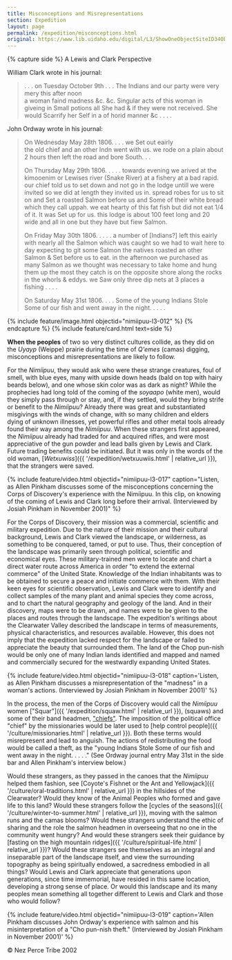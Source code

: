 ```yaml
---
title: Misconceptions and Misrepresentations
section: Expedition
layout: page
permalink: /expedition/misconceptions.html
original: https://www.lib.uidaho.edu/digital/L3/ShowOneObjectSiteID34ObjectID139.html
---
```


{% capture side %}
A Lewis and Clark Perspective

William Clark wrote in his journal:

> . . . on Tuesday October 9th . . . The Indians and our party were very mery this after noon <br>a woman faind madness &c. &c. Singular acts of this woman in giveing in Small potions all She had & if they were not received. She would Scarrify her Self in a of horid manner &c . . . .

John Ordway wrote in his journal:

> On Wednesday May 28th 1806. . . . we Set out eairly <br>the old chief and an other Indn went with us. we rode on a plain about 2 hours then left the road and bore South. . .
> 
> On Thursday May 29th 1806. . . . . towards evening we arived at the kimooenim or Lewises river (Snake River) at a fishery at a bad rapid. our chief told us to set down and not go in the lodge untill we were invited so we did at length they invited us in. spread robes for us to sit on and Set a roasted Salmon before us and Some of their white bread which they call uppah. we eat hearty of this fat fish but did not eat 1/4 of it. It was Set up for us. this lodge is about 100 feet long and 20 wide and all in one but they have but fiew Salmon.
>
> On Friday May 30th 1806. . . . . a number of [Indians?] left this eairly with nearly all the Salmon which was caught so we had to wait here to day expecting to git some Salmon the natives roasted an other Salmon & Set before us to eat. in the afternoon we purchased as many Salmon as we thought was necessary to take home and hung them up the most they catch is on the opposite shore along the rocks in the whorls & eddys. we Saw only three dip nets at 3 places a fishing . . . .
> 
> On Saturday May 31st 1806. . . . Some of the young Indians Stole Some of our fish and went away in the night. . . . . 

{% include feature/image.html objectid="nimiipuu-l3-012" %}
{% endcapture %}
{% include feature/card.html text=side %}

**When the peoples** of two so very distinct cultures collide, as they did on the _Uyayp_ (Weippe) prairie during the time of _Q'emes_ (camas) digging, misconceptions and misrepresentations are likely to follow.

For the _Nimíipuu_, they would ask who were these strange creatures, foul of smell, with blue eyes, many with upside down heads (bald on top with hairy beards below), and one whose skin color was as dark as night? While the prophecies had long told of the coming of the _soyaapo_ (white men), would they simply pass through or stay, and, if they settled, would they bring strife or benefit to the _Nimíipuu_? Already there was great and substantiated misgivings with the winds of change, with so many children and elders dying of unknown illnesses, yet powerful rifles and other metal tools already found their way among the _Nimíipuu_. When these strangers first appeared, the _Nimíipuu_ already had traded for and acquired rifles, and were most appreciative of the gun powder and lead balls given by Lewis and Clark. Future trading benefits could be initiated. But it was only in the words of the old woman, [_Wetxuwiss_]({{ '/expedition/wetxuuwiis.html' | relative_url }}), that the strangers were saved.

{% include feature/video.html objectid="nimiipuu-l3-017" caption="Listen, as Allen Pinkham discusses some of the misconceptions concerning the Corps of Discovery's experience with the Nimíipuu. In this clip, on knowing of the coming of Lewis and Clark long before their arrival. (Interviewed by Josiah Pinkham in November 2001)" %}

For the Corps of Discovery, their mission was a commercial, scientific and military expedition. Due to the nature of their mission and their cultural background, Lewis and Clark viewed the landscape, or wilderness, as something to be conquered, tamed, or put to use. Thus, their conception of the landscape was primarily seen through political, scientific and economical eyes. These military-trained men were to locate and chart a direct water route across America in order "to extend the external commerce" of the United State. Knowledge of the Indian inhabitants was to be obtained to secure a peace and initiate commerce with them. With their keen eyes for scientific observation, Lewis and Clark were to identify and collect samples of the many plant and animal species they come across, and to chart the natural geography and geology of the land. And in their discovery, maps were to be drawn, and names were to be given to the places and routes through the landscape. The expedition's writings about the Clearwater Valley described the landscape in terms of measurements, physical characteristics, and resources available. However, this does not imply that the expedition lacked respect for the landscape or failed to appreciate the beauty that surrounded them. The land of the Chop pun-nish would be only one of many Indian lands identified and mapped and named and commercially secured for the westwardly expanding United States.

{% include feature/video.html objectid="nimiipuu-l3-018" caption='Listen, as Allen Pinkham discusses a misrepresentation of the "madness" in a woman's actions. (Interviewed by Josiah Pinkham in November 2001)' %}

In the process, the men of the Corps of Discovery would call the _Nimíipuu_ women ["Squar"]({{ '/expedition/squaw.html' | relative_url }}), (squaws) and some of their band headmen, ["chiefs"](ShowOneObjectSiteID34ObjectID94.html). The imposition of the political office "chief" by the missionaries would be later used to [help control people]({{ '/culture/missionaries.html' | relative_url }}). Both these terms would misrepresent and lead to anguish. The actions of redistributing the food would be called a theft, as the "young Indians Stole Some of our fish and went away in the night. . . . ." (See Ordway journal entry May 31st in the side bar and Allen Pinkham's interview below.)

Would these strangers, as they passed in the canoes that the _Nimíipuu_ helped them fashion, see [Coyote's Fishnet or the Ant and Yellowjack]({{ '/culture/oral-traditions.html' | relative_url }}) in the hillsides of the Clearwater? Would they know of the Animal Peoples who formed and gave life to this land? Would these strangers follow the [cycles of the seasons]({{ '/culture/winter-to-summer.html' | relative_url }}), moving with the salmon runs and the camas blooms? Would these strangers understand the ethic of sharing and the role the salmon headmen in overseeing that no one in the community went hungry? And would these strangers seek their guidance by [fasting on the high mountain ridges]({{ '/culture/spiritual-life.html' | relative_url }})? Would these strangers see themselves as an integral and inseparable part of the landscape itself, and view the surrounding topography as being spiritually endowed, a sacredness embodied in all things? Would Lewis and Clark appreciate that generations upon generations, since time immemorial, have resided in this same location, developing a strong sense of place. Or would this landscape and its many peoples mean something all together different to Lewis and Clark and those who would follow?

{% include feature/video.html objectid="nimiipuu-l3-019" caption='Allen Pinkham discusses John Ordway's experience with salmon and his misinterpretation of a "Cho pun-nish theft." (Interviewed by Josiah Pinkham in November 2001)' %}

© Nez Perce Tribe 2002
